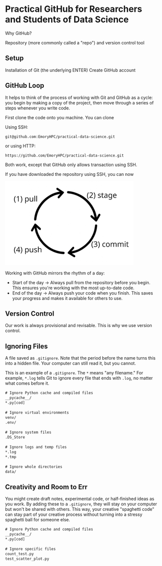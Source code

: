 # Practical GitHub for Researchers and Students of Data Science

Why GitHub?

Repository (more commonly called a "repo") and version control tool 

## Setup

Installation of Git (the underlying ENTER)
Create GitHub account 

## GitHub Loop

It helps to think of the process of working with Git and GitHub as a cycle: you begin by making a copy of the project, then move through a series of steps whenever you write code. 

First clone the code onto you machine. You can clone 

Using SSH: 

```
git@github.com:EmoryHPC/practical-data-science.git
```

or using HTTP: 

```
https://github.com/EmoryHPC/practical-data-science.git
```

Both work, except that GitHub only allows transaction using SSH. 

If you have downloaded the repository using SSH, you can now 

![GitHub Loop Image](https://raw.githubusercontent.com/EmoryHPC/practical-data-science/main/github/images/github_loop.png)

Working with GitHub mirrors the rhythm of a day:

* Start of the day → Always pull from the repository before you begin. This ensures you're working with the most up-to-date code.
* End of the day → Always push your code when you finish. This saves your progress and makes it available for others to use.

## Version Control

Our work is always provisional and revisable. This is why we use version control. 

## Ignoring Files

A file saved as `.gitignore`. Note that the period before the name turns this into a hidden file. Your computer can still read it, but you cannot. 

This is an example of a `.gitignore`. The `*` means "any filename." For example, `*.log` tells Git to ignore every file that ends with `.log`, no matter what comes before it.

```
# Ignore Python cache and compiled files
__pycache__/
*.py[cod]

# Ignore virtual environments
venv/
.env/

# Ignore system files
.DS_Store

# Ignore logs and temp files
*.log
*.tmp

# Ignore whole directories
data/
```

## Creativity and Room to Err

You might create draft notes, experimental code, or half-finished ideas as you work. By adding these to a `.gitignore`, they will stay on your computer but won't be shared with others. This way, your creative "spaghetti code" can stay part of your creative process without turning into a stressy spaghetti ball for someone else.

```
# Ignore Python cache and compiled files
__pycache__/
*.py[cod]

# Ignore specific files
count_test.py
test_scatter_plot.py
```

